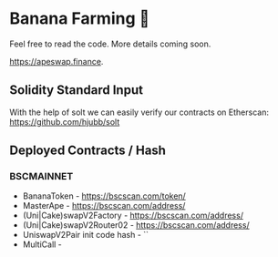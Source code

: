 # Banana Farming 🍌

Feel free to read the code. More details coming soon.

https://apeswap.finance. 

## Solidity Standard Input
With the help of solt we can easily verify our contracts on Etherscan: https://github.com/hjubb/solt



## Deployed Contracts / Hash

### BSCMAINNET

- BananaToken - https://bscscan.com/token/
- MasterApe - https://bscscan.com/address/
- (Uni|Cake)swapV2Factory - https://bscscan.com/address/
- (Uni|Cake)swapV2Router02 - https://bscscan.com/address/
- UniswapV2Pair init code hash - ``
- MultiCall - 

